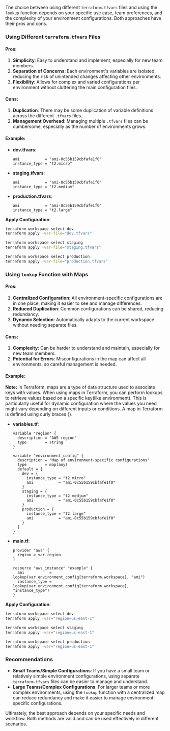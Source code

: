 The choice between using different `terraform.tfvars` files and using the `lookup` function depends on your specific use case, team preferences, and the complexity of your environment configurations. Both approaches have their pros and cons.

### Using Different `terraform.tfvars` Files

#### Pros:
1. **Simplicity**: Easy to understand and implement, especially for new team members.
2. **Separation of Concerns**: Each environment's variables are isolated, reducing the risk of unintended changes affecting other environments.
3. **Flexibility**: Allows for complex and varied configurations per environment without cluttering the main configuration files.

#### Cons:
1. **Duplication**: There may be some duplication of variable definitions across the different `.tfvars` files.
2. **Management Overhead**: Managing multiple `.tfvars` files can be cumbersome, especially as the number of environments grows.

#### Example:

- **dev.tfvars**:
  ```hcl
  ami           = "ami-0c55b159cbfafe1f0"
  instance_type = "t2.micro"
  ```

- **staging.tfvars**:
  ```hcl
  ami           = "ami-0c55b159cbfafe1f0"
  instance_type = "t2.medium"
  ```

- **production.tfvars**:
  ```hcl
  ami           = "ami-0c55b159cbfafe1f0"
  instance_type = "t2.large"
  ```

**Apply Configuration**:
```bash
terraform workspace select dev
terraform apply -var-file="dev.tfvars"

terraform workspace select staging
terraform apply -var-file="staging.tfvars"

terraform workspace select production
terraform apply -var-file="production.tfvars"
```

### Using `lookup` Function with Maps

#### Pros:
1. **Centralized Configuration**: All environment-specific configurations are in one place, making it easier to see and manage differences.
2. **Reduced Duplication**: Common configurations can be shared, reducing redundancy.
3. **Dynamic Selection**: Automatically adapts to the current workspace without needing separate files.

#### Cons:
1. **Complexity**: Can be harder to understand and maintain, especially for new team members.
2. **Potential for Errors**: Misconfigurations in the map can affect all environments, so careful management is needed.

#### Example:
**Note:** In Terraform, maps are a type of data structure used to associate keys with values. When using maps in Terraform, you can perform lookups to retrieve values based on a specific key(like environment). This is particularly useful for dynamic configuration where the values you need might vary depending on different inputs or conditions. A map in Terraform is defined using curly braces {}.

- **variables.tf**:
  ```hcl
  variable "region" {
    description = "AWS region"
    type        = string
  }

  variable "environment_config" {
    description = "Map of environment-specific configurations"
    type        = map(any)
    default = {
      dev = {
        instance_type = "t2.micro"
        ami           = "ami-0c55b159cbfafe1f0"
      }
      staging = {
        instance_type = "t2.medium"
        ami           = "ami-0c55b159cbfafe1f0"
      }
      production = {
        instance_type = "t2.large"
        ami           = "ami-0c55b159cbfafe1f0"
      }
    }
  }
  ```

- **main.tf**:
  ```hcl
  provider "aws" {
    region = var.region
  }

  resource "aws_instance" "example" {
    ami           = lookup(var.environment_config[terraform.workspace], "ami")
    instance_type = lookup(var.environment_config[terraform.workspace], "instance_type")
  }
  ```

**Apply Configuration**:
```bash
terraform workspace select dev
terraform apply -var="region=us-east-1"

terraform workspace select staging
terraform apply -var="region=us-east-1"

terraform workspace select production
terraform apply -var="region=us-east-1"
```

### Recommendations

- **Small Teams/Simple Configurations**: If you have a small team or relatively simple environment configurations, using separate `terraform.tfvars` files can be easier to manage and understand.
- **Large Teams/Complex Configurations**: For larger teams or more complex environments, using the `lookup` function with a centralized map can reduce redundancy and make it easier to manage environment-specific configurations.

Ultimately, the best approach depends on your specific needs and workflow. Both methods are valid and can be used effectively in different scenarios.
